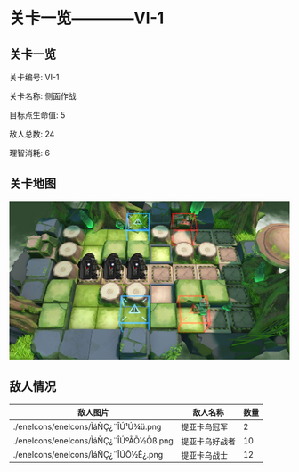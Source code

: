 # 关卡一览————VI-1


## 关卡一览

关卡编号: VI-1

关卡名称: 侧面作战

目标点生命值: 5

敌人总数: 24

理智消耗: 6


## 关卡地图
![VI-1](./oprMap/VI-1.png)

## 敌人情况

| 敌人图片 | 敌人名称 | 数量  |
|---------|-----|-----|
| ./eneIcons/eneIcons/ÌáÑÇ¿¨ÎÚ¹Ú¾ü.png| 提亚卡乌冠军  |   2  |
| ./eneIcons/eneIcons/ÌáÑÇ¿¨ÎÚºÃÕ½Õß.png| 提亚卡乌好战者  |   10  |
| ./eneIcons/eneIcons/ÌáÑÇ¿¨ÎÚÕ½Ê¿.png| 提亚卡乌战士  |   12  |
